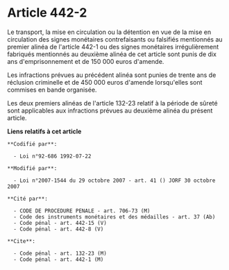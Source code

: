 # Article 442-2

Le transport, la mise en circulation ou la détention en vue de la mise en circulation des signes monétaires contrefaisants ou
falsifiés mentionnés au premier alinéa de l'article 442-1 ou des signes monétaires irrégulièrement fabriqués mentionnés au
deuxième alinéa de cet article sont punis de dix ans d'emprisonnement et de 150 000 euros d'amende.

Les infractions prévues au précédent alinéa sont punies de trente ans de réclusion criminelle et de 450 000 euros d'amende
lorsqu'elles sont commises en bande organisée.

Les deux premiers alinéas de l'article 132-23 relatif à la période de sûreté sont applicables aux infractions prévues au
deuxième alinéa du présent article.

**Liens relatifs à cet article**

	**Codifié par**:

	  - Loi n°92-686 1992-07-22

	**Modifié par**:

	  - Loi n°2007-1544 du 29 octobre 2007 - art. 41 () JORF 30 octobre 2007

	**Cité par**:

	  - CODE DE PROCEDURE PENALE - art. 706-73 (M)
	  - Code des instruments monétaires et des médailles - art. 37 (Ab)
	  - Code pénal - art. 442-15 (V)
	  - Code pénal - art. 442-8 (V)

	**Cite**:

	  - Code pénal - art. 132-23 (M)
	  - Code pénal - art. 442-1 (M)
